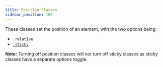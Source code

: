 ```yaml
---
title: Position Classes
sidebar_position: 100
---
```


These classes set the position of an element, with the two options being:

- `.relative`
- [`.sticky`](sticky-classes.md)

**Note:** Turning off position classes will not turn off sticky classes as sticky classes have a separate options toggle.
